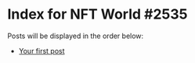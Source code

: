 # Index for NFT World #2535
Posts will be displayed in the order below:

- [Your first post](./001-first.md)

